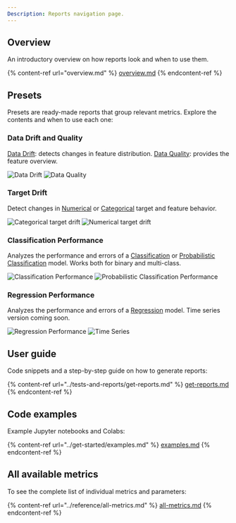```yaml
---
Description: Reports navigation page.
---
```


## Overview

An introductory overview on how reports look and when to use them.

{% content-ref url="overview.md" %}
[overview.md](overview.md)
{% endcontent-ref %}

## Presets

Presets are ready-made reports that group relevant metrics. Explore the contents and when to use each one:

### Data Drift and Quality

[Data Drift](data-drift.md): detects changes in feature distribution. [Data Quality](data-quality.md): provides the feature overview.

![Data Drift](../../images/01\_data\_drift.png) ![Data Quality](../../images/07\_data\_quality.png)

### Target Drift

Detect changes in [Numerical](num-target-drift.md) or [Categorical](categorical-target-drift.md) target and feature behavior.

![Categorical target drift](../../images/02\_cat\_target\_drift.png) ![Numerical target drift](../../images/03\_num\_target\_drift.png)

### Classification Performance

Analyzes the performance and errors of a [Classification](classification-performance.md) or [Probabilistic Classification](probabilistic-classification-performance.md) model. Works both for binary and multi-class.

![Classification Performance](../../images/05\_class\_performance.png) ![Probabilistic Classification Performance](../../images/06\_prob\_class\_performance.png)

### Regression Performance

Analyzes the performance and errors of a [Regression](reg-performance.md) model. Time series version coming soon.

![Regression Performance](../../images/04\_reg\_performance.png) ![Time Series](../../images/08\_time\_series.png)

## User guide

Code snippets and a step-by-step guide on how to generate reports:

{% content-ref url="../tests-and-reports/get-reports.md" %}
[get-reports.md](../tests-and-reports/get-reports.md)
{% endcontent-ref %}

## Code examples

Example Jupyter notebooks and Colabs:

{% content-ref url="../get-started/examples.md" %}
[examples.md](../get-started/examples.md)
{% endcontent-ref %}

## All available metrics

To see the complete list of individual metrics and parameters:

{% content-ref url="../reference/all-metrics.md" %}
[all-metrics.md](../reference/all-metrics.md)
{% endcontent-ref %}
